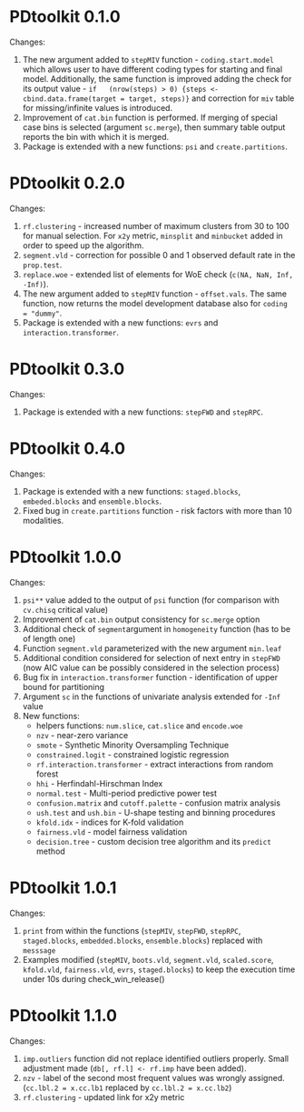 # PDtoolkit 0.1.0
Changes:<br/>

1. The new argument added to ```stepMIV``` function - ```coding.start.model``` which allows user to have different coding types for starting and final model. 
Additionally, the same function is improved adding the check for its output value - ```if	(nrow(steps) > 0) {steps <- cbind.data.frame(target = target, steps)}``` and correction 
for ```miv``` table for missing/infinite values is introduced. <br/>
2. Improvement of ```cat.bin``` function is performed. If merging of special case bins is selected (argument ```sc.merge```), then summary table output reports the bin with which 
   it is merged. </br>
4. Package is extended with a new functions: ```psi``` and ```create.partitions```.

# PDtoolkit 0.2.0
Changes:<br/>

1. ```rf.clustering``` - increased number of maximum clusters from 30 to 100 for manual selection. For ```x2y``` metric, ```minsplit``` and ```minbucket``` added in order to speed 
up the algorithm. <br/>
2. ```segment.vld``` - correction for possible 0 and 1 observed default rate in the ```prop.test```. <br/>
3. ```replace.woe``` - extended list of elements for WoE check (```c(NA, NaN, Inf, -Inf)```).
4. The new argument added to ```stepMIV``` function - ```offset.vals```. The same function, now returns the model development database also for ```coding = "dummy"```.
5. Package is extended with a new functions: ```evrs``` and ```interaction.transformer```.

# PDtoolkit 0.3.0
Changes:<br/>

1. Package is extended with a new functions: ```stepFWD``` and ```stepRPC```.

# PDtoolkit 0.4.0
Changes:<br/>

1. Package is extended with a new functions: ```staged.blocks```, ```embeded.blocks``` and ```ensemble.blocks```.
2. Fixed bug in ```create.partitions``` function - risk factors with more than 10 modalities. 

# PDtoolkit 1.0.0
Changes:<br/>

1. ```psi**``` value added to the output of ```psi``` function (for comparison with ```cv.chisq``` critical value)
2. Improvement of ```cat.bin``` output consistency for ```sc.merge``` option 
3. Additional check of ```segment```argument in ```homogeneity``` function (has to be of length one)
4. Function ```segment.vld``` parameterized with the new argument ```min.leaf```
5. Additional condition considered for selection of next entry in ```stepFWD``` (now AIC value can be possibly considered in the selection process)
6. Bug fix in ```interaction.transformer``` function - identification of upper bound for partitioning
7. Argument ```sc``` in the functions of univariate analysis extended for ```-Inf``` value 
8. New functions:
      + helpers functions: ```num.slice```, ```cat.slice``` and ```encode.woe```
      + ```nzv``` - near-zero variance
      + ```smote``` - Synthetic Minority Oversampling Technique
      + ```constrained.logit``` - constrained logistic regression
      + ```rf.interaction.transformer``` - extract interactions from random forest
      + ```hhi``` - Herfindahl-Hirschman Index
      + ```normal.test``` - Multi-period predictive power test
      + ```confusion.matrix``` and ```cutoff.palette``` - confusion matrix analysis
      + ```ush.test``` and ```ush.bin``` - U-shape testing and binning procedures
      + ```kfold.idx``` - indices for K-fold validation
      + ```fairness.vld``` - model fairness validation
      + ```decision.tree``` - custom decision tree algorithm and its ```predict``` method

# PDtoolkit 1.0.1
Changes:<br/>

1. ```print``` from within the functions (```stepMIV```, ```stepFWD```, ```stepRPC```, ```staged.blocks```, ```embedded.blocks```, ```ensemble.blocks```) replaced with ```messsage```
2. Examples modified (```stepMIV```, ```boots.vld```, ```segment.vld```, ```scaled.score```, ```kfold.vld```, ```fairness.vld```, ```evrs```, ```staged.blocks```) to keep the execution time under 10s during check_win_release() 

# PDtoolkit 1.1.0
Changes:<br/>

1. ```imp.outliers``` function did not replace identified outliers properly. Small adjustment made (```db[, rf.l] <- rf.imp``` have been added). 
2. ```nzv``` - label of the second most frequent values was wrongly assigned. (```cc.lbl.2 = x.cc.lb1``` replaced by  ```cc.lbl.2 = x.cc.lb2```)
3. ```rf.clustering``` - updated link for x2y metric
